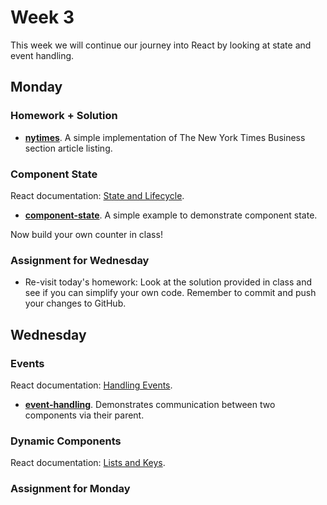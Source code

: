 # Week 3

This week we will continue our journey into React by looking at state and event handling.

## Monday

### Homework + Solution

* **[nytimes](nytimes)**. A simple implementation of The New York Times Business section article listing.

### Component State

React documentation: [State and Lifecycle](https://reactjs.org/docs/state-and-lifecycle.html).

* **[component-state](component-state)**. A simple example to demonstrate component state.

Now build your own counter in class!

### Assignment for Wednesday

* Re-visit today's homework: Look at the solution provided in class and see if you can simplify your own code. Remember to commit and push your changes to GitHub.

## Wednesday

### Events

React documentation: [Handling Events](https://reactjs.org/docs/handling-events.html).

* **[event-handling](event-handling)**. Demonstrates communication between two components via their parent.

### Dynamic Components

React documentation: [Lists and Keys](https://reactjs.org/docs/lists-and-keys.html).

### Assignment for Monday
